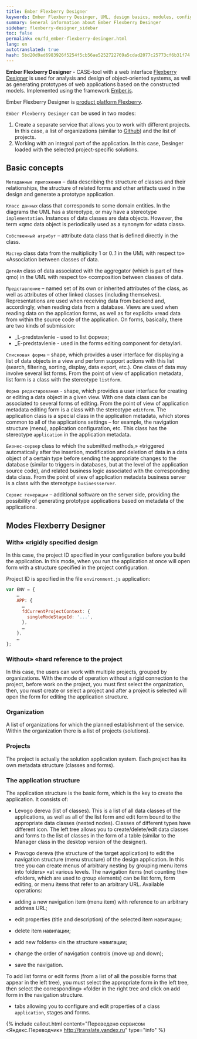 ```yaml
---
title: Ember Flexberry Designer
keywords: Ember Flexberry Desinger, UML, design basics, modules, configure
summary: General information about Ember Flexberry Desinger
sidebar: flexberry-designer_sidebar
toc: false
permalink: en/fd_ember-flexberry-desinger.html
lang: en
autotranslated: true
hash: 5bd20d9ad6983926f5254f5cb56ae5252722769a5cdad2077c25773cf6b31f74
---
```


**Ember Flexberry Designer** - CASE-tool with a web interface [Flexberry Designer](fd_flexberry-designer.html) is used for analysis and design of object-oriented systems, as well as generating prototypes of web applications based on the constructed models. Implemented using the framework [Ember.js](https://ru.wikipedia.org/wiki/Ember.js).

Ember Flexberry Designer is [product platform Flexberry](fp_landing_page.html).

`Ember Flexberry Desinger` can be used in two modes:

1. Create a separate service that allows you to work with different projects. In this case, a list of organizations (similar to [Github](https://github.com)) and the list of projects.
2. Working with an integral part of the application. In this case, Desinger loaded with the selected project-specific solutions.

## Basic concepts

`Метаданные приложения` – data describing the structure of classes and their relationships, the structure of related forms and other artifacts used in the design and generate a prototype application.

`Класс данных` class that corresponds to some domain entities. In the diagrams the UML has a stereotype, or may have a stereotype `implementation`. Instances of data classes are data objects. However, the term «qmc data object is periodically used as a synonym for «data class».

`Собственный атрибут` – attribute data class that is defined directly in the class.

`Мастер` class data from the multiplicity 1 or 0..1 in the UML with respect to» «Association between classes of data.

`Детейл` class of data associated with the aggregator (which is part of the» qmo) in the UML with respect to» «composition between classes of data.

`Представление` – named set of its own or inherited attributes of the class, as well as attributes of other linked classes (including themselves). Representations are used when receiving data from backend and, accordingly, when reading data from a database. Views are used when reading data on the application forms, as well as for explicit» «read data from within the source code of the application. On forms, basically, there are two kinds of submission:

* _L-predstavlenie - used to list формах;
* _E-predstavlenie - used in the forms editing component for detaylari.

`Списковая форма` – shape, which provides a user interface for displaying a list of data objects in a view and perform support actions with this list (search, filtering, sorting, display, data export, etc.). One class of data may involve several list forms. From the point of view of application metadata, list form is a class with the stereotype `listform`.

`Форма редактирования` - shape, which provides a user interface for creating or editing a data object in a given view. With one data class can be associated to several forms of editing. From the point of view of application metadata editing form is a class with the stereotype `editform`.
The application class is a special class in the application metadata, which stores common to all of the applications settings – for example, the navigation structure (menu), application configuration, etc. This class has the stereotype `application` in the application metadata.

`Бизнес-сервер` class to which the submitted methods,» «triggered automatically after the insertion, modification and deletion of data in a data object of a certain type before sending the appropriate changes to the database (similar to triggers in databases, but at the level of the application source code), and related business logic associated with the corresponding data class. From the point of view of application metadata business server is a class with the stereotype `businessserver`.

`Сервис генерации` – additional software on the server side, providing the possibility of generating prototype applications based on metadata of the applications.

## Modes Flexberry Designer

### With» «rigidly specified design

In this case, the project ID specified in your configuration before you build the application. In this mode, when you run the application at once will open form with a structure specified in the project configuration.

Project ID is specified in the file `environment.js` application:

```javascript
var ENV = {    
    …
    APP: {
      …
      fdCurrentProjectContext: {
        singleModeStageId: '...',
      },
      …
    },
    …
};
```

### Without» «hard reference to the project

In this case, the users can work with multiple projects, grouped by organizations.
With the mode of operation without a rigid connection to the project, before work on the project, you must first select the organization, then, you must create or select a project and after a project is selected will open the form for editing the application structure.

### Organization

A list of organizations for which the planned establishment of the service. Within the organization there is a list of projects (solutions).

### Projects

The project is actually the solution application system. Each project has its own metadata structure (classes and forms).

### The application structure

The application structure is the basic form, which is the key to create the application. It consists of:

* Levogo dereva (list of classes). This is a list of all data classes of the applications, as well as all of the list form and edit form bound to the appropriate data classes (nested nodes). Classes of different types have different icon. The left tree allows you to create/delete/edit data classes and forms to the list of classes in the form of a table (similar to the Manager class in the desktop version of the designer).
* Pravogo dereva (the structure of the target application) to edit the navigation structure (menu structure) of the design application. In this tree you can create menus of arbitrary nesting by grouping menu items into folders» «at various levels. The navigation items (not counting the» «folders, which are used to group elements) can be list form, form editing, or menu items that refer to an arbitrary URL. Available operations:

* adding a new navigation item (menu item) with reference to an arbitrary address URL;
* edit properties (title and description) of the selected item навигации;
* delete item навигации;
* add new folders» «in the structure навигации;
* change the order of navigation controls (move up and down);
* save the navigation.

To add list forms or edit forms (from a list of all the possible forms that appear in the left tree), you must select the appropriate form in the left tree, then select the corresponding» «folder in the right tree and click on add form in the navigation structure.
* tabs allowing you to configure and edit properties of a class `application`, stages and forms.



{% include callout.html content="Переведено сервисом «Яндекс.Переводчик» <http://translate.yandex.ru>" type="info" %}